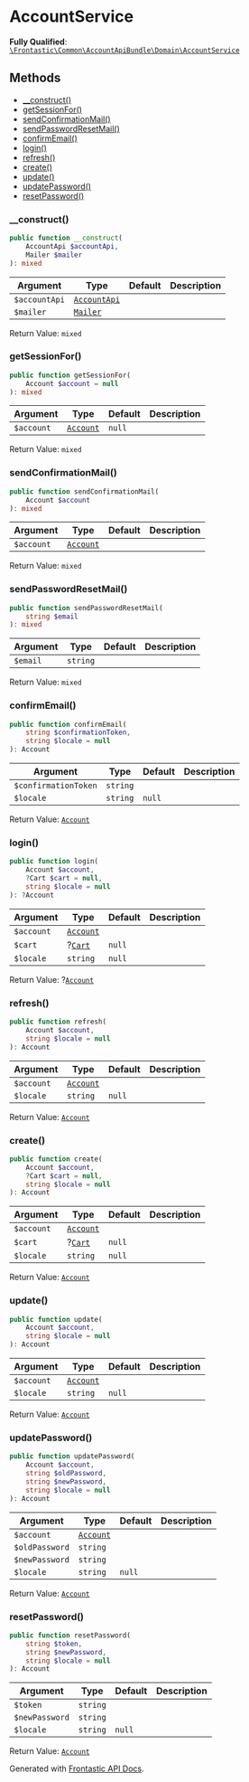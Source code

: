 #  AccountService

**Fully Qualified**: [`\Frontastic\Common\AccountApiBundle\Domain\AccountService`](../../../../src/php/AccountApiBundle/Domain/AccountService.php)

## Methods

* [__construct()](#__construct)
* [getSessionFor()](#getsessionfor)
* [sendConfirmationMail()](#sendconfirmationmail)
* [sendPasswordResetMail()](#sendpasswordresetmail)
* [confirmEmail()](#confirmemail)
* [login()](#login)
* [refresh()](#refresh)
* [create()](#create)
* [update()](#update)
* [updatePassword()](#updatepassword)
* [resetPassword()](#resetpassword)

### __construct()

```php
public function __construct(
    AccountApi $accountApi,
    Mailer $mailer
): mixed
```

Argument|Type|Default|Description
--------|----|-------|-----------
`$accountApi`|[`AccountApi`](AccountApi.md)||
`$mailer`|[`Mailer`](../../CoreBundle/Domain/Mailer.md)||

Return Value: `mixed`

### getSessionFor()

```php
public function getSessionFor(
    Account $account = null
): mixed
```

Argument|Type|Default|Description
--------|----|-------|-----------
`$account`|[`Account`](Account.md)|`null`|

Return Value: `mixed`

### sendConfirmationMail()

```php
public function sendConfirmationMail(
    Account $account
): mixed
```

Argument|Type|Default|Description
--------|----|-------|-----------
`$account`|[`Account`](Account.md)||

Return Value: `mixed`

### sendPasswordResetMail()

```php
public function sendPasswordResetMail(
    string $email
): mixed
```

Argument|Type|Default|Description
--------|----|-------|-----------
`$email`|`string`||

Return Value: `mixed`

### confirmEmail()

```php
public function confirmEmail(
    string $confirmationToken,
    string $locale = null
): Account
```

Argument|Type|Default|Description
--------|----|-------|-----------
`$confirmationToken`|`string`||
`$locale`|`string`|`null`|

Return Value: [`Account`](Account.md)

### login()

```php
public function login(
    Account $account,
    ?Cart $cart = null,
    string $locale = null
): ?Account
```

Argument|Type|Default|Description
--------|----|-------|-----------
`$account`|[`Account`](Account.md)||
`$cart`|?[`Cart`](../../CartApiBundle/Domain/Cart.md)|`null`|
`$locale`|`string`|`null`|

Return Value: ?[`Account`](Account.md)

### refresh()

```php
public function refresh(
    Account $account,
    string $locale = null
): Account
```

Argument|Type|Default|Description
--------|----|-------|-----------
`$account`|[`Account`](Account.md)||
`$locale`|`string`|`null`|

Return Value: [`Account`](Account.md)

### create()

```php
public function create(
    Account $account,
    ?Cart $cart = null,
    string $locale = null
): Account
```

Argument|Type|Default|Description
--------|----|-------|-----------
`$account`|[`Account`](Account.md)||
`$cart`|?[`Cart`](../../CartApiBundle/Domain/Cart.md)|`null`|
`$locale`|`string`|`null`|

Return Value: [`Account`](Account.md)

### update()

```php
public function update(
    Account $account,
    string $locale = null
): Account
```

Argument|Type|Default|Description
--------|----|-------|-----------
`$account`|[`Account`](Account.md)||
`$locale`|`string`|`null`|

Return Value: [`Account`](Account.md)

### updatePassword()

```php
public function updatePassword(
    Account $account,
    string $oldPassword,
    string $newPassword,
    string $locale = null
): Account
```

Argument|Type|Default|Description
--------|----|-------|-----------
`$account`|[`Account`](Account.md)||
`$oldPassword`|`string`||
`$newPassword`|`string`||
`$locale`|`string`|`null`|

Return Value: [`Account`](Account.md)

### resetPassword()

```php
public function resetPassword(
    string $token,
    string $newPassword,
    string $locale = null
): Account
```

Argument|Type|Default|Description
--------|----|-------|-----------
`$token`|`string`||
`$newPassword`|`string`||
`$locale`|`string`|`null`|

Return Value: [`Account`](Account.md)

Generated with [Frontastic API Docs](https://github.com/FrontasticGmbH/apidocs).
